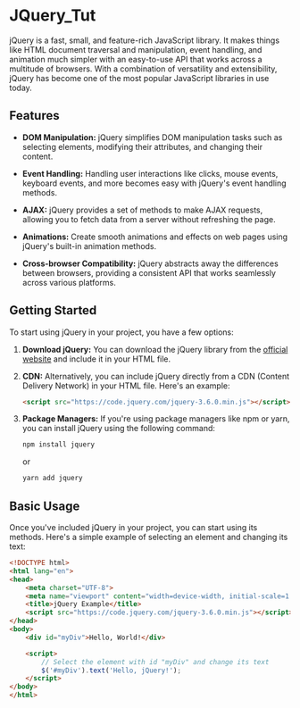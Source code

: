 # JQuery_Tut

jQuery is a fast, small, and feature-rich JavaScript library. 
It makes things like HTML document traversal and manipulation, event handling, and animation much simpler with an easy-to-use API that works across a multitude of browsers. 
With a combination of versatility and extensibility, jQuery has become one of the most popular JavaScript libraries in use today.

## Features

- **DOM Manipulation:** jQuery simplifies DOM manipulation tasks such as selecting elements, modifying their attributes, and changing their content.
  
- **Event Handling:** Handling user interactions like clicks, mouse events, keyboard events, and more becomes easy with jQuery's event handling methods.

- **AJAX:** jQuery provides a set of methods to make AJAX requests, allowing you to fetch data from a server without refreshing the page.

- **Animations:** Create smooth animations and effects on web pages using jQuery's built-in animation methods.

- **Cross-browser Compatibility:** jQuery abstracts away the differences between browsers, providing a consistent API that works seamlessly across various platforms.

## Getting Started

To start using jQuery in your project, you have a few options:

1. **Download jQuery:** You can download the jQuery library from the [official website](https://jquery.com/download/) and include it in your HTML file.

2. **CDN:** Alternatively, you can include jQuery directly from a CDN (Content Delivery Network) in your HTML file. Here's an example:

    ```html
    <script src="https://code.jquery.com/jquery-3.6.0.min.js"></script>
    ```

3. **Package Managers:** If you're using package managers like npm or yarn, you can install jQuery using the following command:

    ```bash
    npm install jquery
    ```

    or

    ```bash
    yarn add jquery
    ```

## Basic Usage

Once you've included jQuery in your project, you can start using its methods. Here's a simple example of selecting an element and changing its text:

```html
<!DOCTYPE html>
<html lang="en">
<head>
    <meta charset="UTF-8">
    <meta name="viewport" content="width=device-width, initial-scale=1.0">
    <title>jQuery Example</title>
    <script src="https://code.jquery.com/jquery-3.6.0.min.js"></script>
</head>
<body>
    <div id="myDiv">Hello, World!</div>

    <script>
        // Select the element with id "myDiv" and change its text
        $('#myDiv').text('Hello, jQuery!');
    </script>
</body>
</html>
